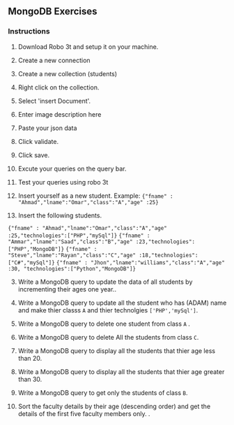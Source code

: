 ## MongoDB Exercises
### Instructions 
1. Download Robo 3t and setup it on your machine.
2. Create a new connection
3. Create a new collection (students)
4. Right click on the collection.
5. Select 'insert Document'.
6. Enter image description here
7. Paste your json data
8. Click validate.
9. Click save.
10. Excute your queries on the query bar.
11. Test your queries using robo 3t


1. Insert yourself as a new  student. Example:
`{"fname" : "Ahmad","lname":"Omar","class":"A","age" :25}`

2.  Insert the following students.

`{"fname" : "Ahmad","lname":"Omar","class":"A","age" :25,"technologies":["PHP","mySql"]}`
`{"fname" : "Ammar","lname":"Saad","class":"B","age" :23,"technologies":["PHP","MongoDB"]}`
`{"fname" : "Steve","lname":"Rayan","class":"C","age" :18,"technologies":["C#","mySql"]}`
`{"fname" : "Jhon","lname":"williams","class":"A","age" :30, "technologies":["Python","MongoDB"]}`

3.  Write a MongoDB query to update the data of all students by incrementing their ages one year..
<!-- db.students.updateMany({}, {$inc:{age:1}})  -->

4. Write a MongoDB query to update all the student who has (ADAM) name and make thier classs `A` and thier technolgies `['PHP','mySql']`.
<!-- 
db.students.insertMany([
  {
    "fname": "Ala",
    "lname": "Mohammad",
    "class": "A",
    "age": 35,
    "technologies": [
      "PHP",
      "mySql"
    ]
  },
  {
    "fname": "Adam",
    "lname": "Graham",
    "class": "B",
    "age": 16,
    "technologies": [
      "javascrpt",
      "MongoDB"
    ]
  },
  {
    "fname": "Eva",
    "lname": "Mullins",
    "class": "B",
    "age": 20,
    "technologies": [
      "Python",
      "mySql"
    ]
  },
  {
    "fname": "Willie'",
    "lname": "Williamson",
    "class": "C",
    "age": 26,
    "technologies": [
      "C#",
      "Sql"
    ]
  },
  {
    "fname": "Bella",
    "lname": "Weaver",
    "class": "A",
    "age": 18,
    "technologies": [
      "VB",
      "Sql"
    ]
  },
  {
    "fname": "Nicolas",
    "lname": "Shelton",
    "class": "B",
    "age": 21,
    "technologies": [
      "PHP",
      "mariaDB"
    ]
  },
  {
    "fname": "Yasmin",
    "lname": "Rogers",
    "class": "A",
    "age": 16,
    "technologies": [
      "Javascript",
      "MongoDB"
    ]
  },
  {
    "fname": "Adele",
    "lname": "Drew",
    "class": "B",
    "age": 24,
    "technologies": [
      "PHP",
      "mySql"
    ]
  },
  {
    "fname": "Lillie",
    "lname": "Bird",
    "class": "A",
    "age": 30,
    "technologies": [
      "Ruby",
      "mySql"
    ]
  },
  {
    "fname": "Sue",
    "lname": "Mccoy",
    "class": "A",
    "age": 29,
    "technologies": [
      "GO",
      "mySql"
    ]
  },
  {
    "fname": "Amir",
    "lname": "Richards",
    "class": "B",
    "age": 28,
    "technologies": [
      "C#",
      "Oracle"
    ]
  },
  {
    "fname": "Umar",
    "lname": "Mccarthy",
    "class": "C",
    "age": 25,
    "technologies": [
      "Java",
      "mySql"
    ]
  },
  {
    "fname": "Ismail",
    "lname": "Ryan",
    "class": "A",
    "age": 36,
    "technologies": [
      "PHP",
      "mySql"
    ]
  }
])
db.getCollection('students').updateMany({"fname": "Adam"},{$set:{class: "A", technolgies: ['PHP','mySql']}})   -->

5. Write a MongoDB query to delete one student from class `A` .
<!-- db.getCollection('students').deleteOne({class: "A"})   -->
6.  Write a MongoDB query to delete All the students from class `C`.
<!-- db.getCollection('students').deleteMany({class: "C"})   -->
7. Write a MongoDB query to display all the students that thier age less than 20.
<!-- db.getCollection('students').find({age: {$lt:20}}) -->
8. Write a MongoDB query to display all the students that thier age greater than 30.
<!-- db.getCollection('students').find({age: {$gt:20}}) -->
9. Write a MongoDB query to get only the students of class `B`.
<!-- db.getCollection('students').find({class:"B"}) -->
10.  Sort the faculty details by their age (descending order) and get the details of the first five faculty members only. .
<!-- db.getCollection('students').find().sort({age:-1}) -->

